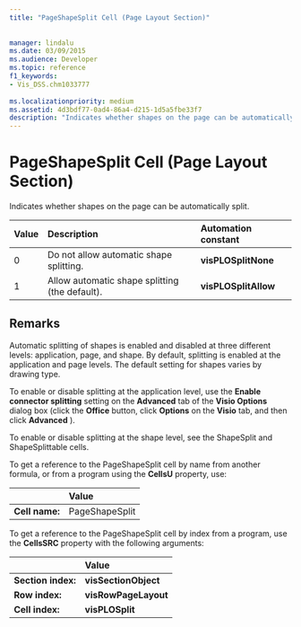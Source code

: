 ```yaml
---
title: "PageShapeSplit Cell (Page Layout Section)"
 
 
manager: lindalu
ms.date: 03/09/2015
ms.audience: Developer
ms.topic: reference
f1_keywords:
- Vis_DSS.chm1033777
 
ms.localizationpriority: medium
ms.assetid: 4d3bdf77-0ad4-86a4-d215-1d5a5fbe33f7
description: "Indicates whether shapes on the page can be automatically split."
---
```


# PageShapeSplit Cell (Page Layout Section)

Indicates whether shapes on the page can be automatically split.
  
|**Value**|**Description**|**Automation constant**|
|:-----|:-----|:-----|
|0  <br/> |Do not allow automatic shape splitting. |**visPLOSplitNone** <br/> |
|1  <br/> |Allow automatic shape splitting (the default). |**visPLOSplitAllow** <br/> |
   
## Remarks

Automatic splitting of shapes is enabled and disabled at three different levels: application, page, and shape. By default, splitting is enabled at the application and page levels. The default setting for shapes varies by drawing type. 
  
To enable or disable splitting at the application level, use the **Enable connector splitting** setting on the **Advanced** tab of the **Visio Options** dialog box (click the **Office** button, click **Options** on the **Visio** tab, and then click **Advanced** ). 
  
To enable or disable splitting at the shape level, see the ShapeSplit and ShapeSplittable cells. 
  
To get a reference to the PageShapeSplit cell by name from another formula, or from a program using the **CellsU** property, use: 
  
||Value |
|:-----|:-----|
|**Cell name:**  <br/> |PageShapeSplit  <br/> |
   
To get a reference to the PageShapeSplit cell by index from a program, use the **CellsSRC** property with the following arguments: 
  
||Value |
|:-----|:-----|
|**Section index:**  <br/> |**visSectionObject** <br/> |
|**Row index:**  <br/> |**visRowPageLayout** <br/> |
|**Cell index:**  <br/> |**visPLOSplit** <br/> |
   

